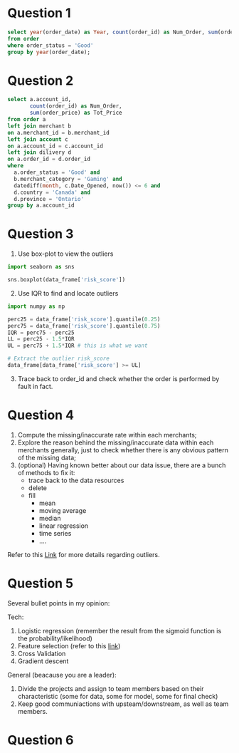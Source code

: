 # Question 1 

```sql
select year(order_date) as Year, count(order_id) as Num_Order, sum(order_price) as Tot_Price
from order
where order_status = 'Good'
group by year(order_date);
```

# Question 2

```sql
select a.account_id,
       count(order_id) as Num_Order, 
       sum(order_price) as Tot_Price
from order a
left join merchant b
on a.merchant_id = b.merchant_id
left join account c
on a.account_id = c.account_id
left join dilivery d
on a.order_id = d.order_id
where 
  a.order_status = 'Good' and 
  b.merchant_category = 'Gaming' and 
  datediff(month, c.Date_Opened, now()) <= 6 and 
  d.country = 'Canada' and 
  d.province = 'Ontario'
group by a.account_id
```

# Question 3

1. Use box-plot to view the outliers

```python
import seaborn as sns

sns.boxplot(data_frame['risk_score'])
```

2. Use IQR to find and locate outliers

```python
import numpy as np

perc25 = data_frame['risk_score'].quantile(0.25)
perc75 = data_frame['risk_score'].quantile(0.75)
IQR = perc75 - perc25
LL = perc25 - 1.5*IQR
UL = perc75 + 1.5*IQR # this is what we want

# Extract the outlier risk_score
data_frame[data_frame['risk_score'] >= UL]
```

3. Trace back to order_id and check whether the order is performed by fault in fact.


# Question 4

1. Compute the missing/inaccurate rate within each merchants;
2. Explore the reason behind the missing/inaccurate data within each merchants generally, just to check whether there is any obvious pattern of the missing data;
3. (optional) Having known better about our data issue, there are a bunch of methods to fix it:
    - trace back to the data resources
    - delete
    - fill 
      - mean
      - moving average
      - median
      - linear regression
      - time series
      - ....
   
Refer to this [Link](https://towardsdatascience.com/all-about-missing-data-handling-b94b8b5d2184) for more details regarding outliers.

# Question 5

Several bullet points in my opinion:

Tech: 

1. Logistic regression (remember the result from the sigmoid function is the probability/likelihood)
2. Feature selection (refer to this [link](https://www.analyticsvidhya.com/blog/2020/10/feature-selection-techniques-in-machine-learning/))
3. Cross Validation
4. Gradient descent

General (beacause you are a leader):

1. Divide the projects and assign to team members based on their characteristic (some for data, some for model, some for final check)
2. Keep good communiactions with upsteam/downstream, as well as team members.


# Question 6













